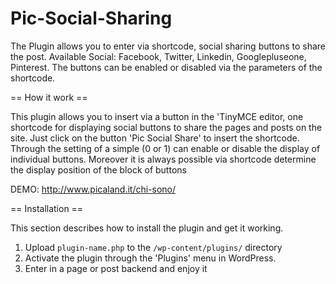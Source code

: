 Pic-Social-Sharing
==================

The Plugin allows you to enter via shortcode, social sharing buttons to share the post.
Available Social: Facebook, Twitter, Linkedin, Googlepluseone, Pinterest.
The buttons can be enabled or disabled via the parameters of the shortcode.

== How it work ==

This plugin allows you to insert via a button in the 'TinyMCE editor, one shortcode for displaying social buttons to share the pages and posts on the site.
Just click on the button 'Pic Social Share' to insert the shortcode.
Through the setting of a simple (0 or 1) can enable or disable the display of individual buttons.
Moreover it is always possible via shortcode determine the display position of the block of buttons

DEMO: http://www.picaland.it/chi-sono/

== Installation ==

This section describes how to install the plugin and get it working.

1. Upload `plugin-name.php` to the `/wp-content/plugins/` directory
2. Activate the plugin through the 'Plugins' menu in WordPress.
3. Enter in a page or post backend and enjoy it